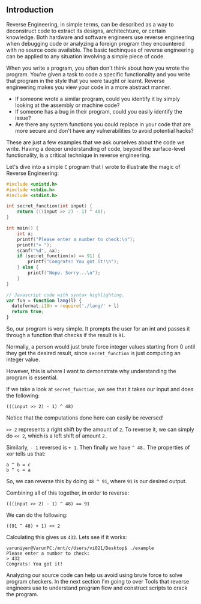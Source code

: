 ## Introduction
Reverse Engineering, in simple terms, can be described as a way to deconstruct code to extract its designs, architechture, or certain knowledge. Both hardware and software engineers use reverse engineering when debugging code or analyzing a foreign program they encountered with no source code available. The basic techinques of reverse engineering can be applied to any situation involving a simple piece of code.

When you write a program, you often don't think about how you wrote the program. You're given a task to code a specific functionality and you write that program in the style that you were taught or learnt. Reverse engineering makes you view your code in a more abstract manner. 

- If someone wrote a similar program, could you identify it by simply looking at the assembly or machine code? 
- If someone has a bug in their program, could you easily identify the issue? 
- Are there any system functions you could replace in your code that are more secure and don't have any vulnerabilities to avoid potential hacks? 

These are just a few examples that we ask ourselves about the code we write. Having a deeper understanding of code, beyond the surface-level functionality, is a critical technique in reverse engineering. 

Let's dive into a simple `C` program that I wrote to illustrate the magic of Reverse Engineering:
```c
#include <unistd.h>
#include <stdio.h>
#include <stdint.h>

int secret_function(int input) {
    return (((input >> 2) - 1) ^ 48);
}

int main() {
    int x;
    printf("Please enter a number to check:\n");
    printf("> ");
    scanf("%d", &x);
    if (secret_function(x) == 91) {
        printf("Congrats! You got it!\n");
    } else {
        printf("Nope. Sorry...\n");
    }
}
```

```js
// Javascript code with syntax highlighting.
var fun = function lang(l) {
  dateformat.i18n = require('./lang/' + l)
  return true;
}
```

So, our program is very simple. It prompts the user for an int and passes it through a function that checks if the result is `91`.

Normally, a person would just brute force integer values starting from 0 until they get the desired result, since `secret_function` is just computing an integer value. 

However, this is where I want to demonstrate why understanding the program is essential.

If we take a look at `secret_function`, we see that it takes our input and does the following:

`(((input >> 2) - 1) ^ 48)` 

Notice that the computations done here can easily be reversed!

`>> 2` represents a right shift by the amount of `2`. To reverse it, we can simply do `<< 2`, which is a left shift of amount `2.`

Similarly, `- 1` reversed is `+ 1`. Then finally we have `^ 48.` The properties of xor tells us that:

    a ^ b = c
    b ^ c = a

So, we can reverse this by doing `48 ^ 91`, where `91` is our desired output.

Combining all of this together, in order to reverse:

`(((input >> 2) - 1) ^ 48) == 91`

We can do the following:

`((91 ^ 48) + 1) << 2`

Calculating this gives us `432`. Lets see if it works:
```shell
varuniyer@VarunPC:/mnt/c/Users/vi021/Desktop$ ./example
Please enter a number to check:
> 432
Congrats! You got it!
```
    
Analyzing our source code can help us avoid using brute force to solve program checkers. In the next section I'm going to over Tools that reverse engineers use to understand program flow and construct scripts to crack the program.
